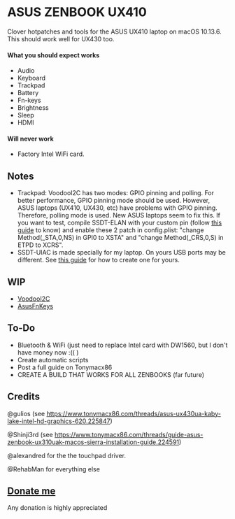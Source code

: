 # ASUS ZENBOOK UX410
Clover hotpatches and tools for the ASUS UX410 laptop on macOS 10.13.6. 
This should work well for UX430 too.

#### What you should expect works

* Audio
* Keyboard
* Trackpad
* Battery
* Fn-keys
* Brightness
* Sleep
* HDMI

#### Will never work

* Factory Intel WiFi card.

## Notes
- Trackpad: VoodooI2C has two modes: GPIO pinning and polling. For better performance, GPIO pinning mode should be used. However, ASUS laptops (UX410, UX430, etc) have problems with GPIO pinning. Therefore, polling mode is used. New ASUS laptops seem to fix this. If you want to test, compile SSDT-ELAN with your custom pin (follow [this guide](https://voodooi2c.github.io/#GPIO%20Pinning/GPIO%20Pinning) to know) and enable these 2 patch in config.plist: "change Method(_STA,0,NS) in GPI0 to XSTA" and "change Method(_CRS,0,S) in ETPD to XCRS".
- SSDT-UIAC is made specially for my laptop. On yours USB ports may be different. See [this guide](https://www.tonymacx86.com/threads/guide-creating-a-custom-ssdt-for-usbinjectall-kext.211311/) for how to create one for yours.

## WIP

* [VoodooI2C](https://github.com/hieplpvip/VoodooI2C/tree/native)
* [AsusFnKeys](https://github.com/hieplpvip/AsusFnKeys)

## To-Do

* Bluetooth & WiFi (just need to replace Intel card with DW1560, but I don't have money now :(( )
* Create automatic scripts
* Post a full guide on Tonymacx86
* CREATE A BUILD THAT WORKS FOR ALL ZENBOOKS (far future)

## Credits

@gulios (see https://www.tonymacx86.com/threads/asus-ux430ua-kaby-lake-intel-hd-graphics-620.225847) 

@Shinji3rd (see https://www.tonymacx86.com/threads/guide-asus-zenbook-ux310uak-macos-sierra-installation-guide.224591)

@alexandred for the the touchpad driver.

@RehabMan for everything else

## [Donate me](https://paypal.me/hieplpvip)
Any donation is highly appreciated
